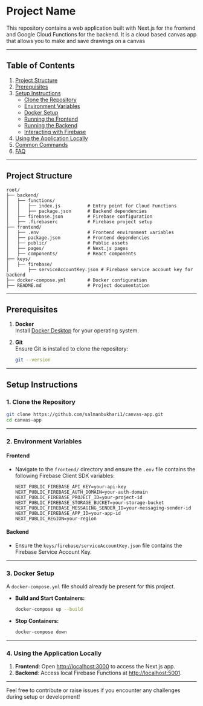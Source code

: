 
# Project Name

This repository contains a web application built with Next.js for the frontend and Google Cloud Functions for the backend. It is a cloud based canvas app that allows 
you to make and save drawings on a canvas

---

## Table of Contents
1. [Project Structure](#project-structure)
2. [Prerequisites](#prerequisites)
3. [Setup Instructions](#setup-instructions)
   - [Clone the Repository](#1-clone-the-repository)
   - [Environment Variables](#2-environment-variables)
   - [Docker Setup](#3-docker-setup)
   - [Running the Frontend](#4-running-the-frontend)
   - [Running the Backend](#5-running-the-backend)
   - [Interacting with Firebase](#6-interacting-with-firebase)
4. [Using the Application Locally](#using-the-application-locally)
5. [Common Commands](#common-commands)
6. [FAQ](#faq)

---

## Project Structure

```
root/
├── backend/
│   ├── functions/
│   │   ├── index.js          # Entry point for Cloud Functions
│   │   ├── package.json      # Backend dependencies
│   ├── firebase.json         # Firebase configuration
│   ├── .firebaserc           # Firebase project setup
├── frontend/
│   ├── .env                  # Frontend environment variables
│   ├── package.json          # Frontend dependencies
│   ├── public/               # Public assets
│   ├── pages/                # Next.js pages
│   ├── components/           # React components
├── keys/
│   ├── firebase/
│       ├── serviceAccountKey.json # Firebase service account key for backend
├── docker-compose.yml        # Docker configuration
├── README.md                 # Project documentation
```

---

## Prerequisites

1. **Docker**  
   Install [Docker Desktop](https://www.docker.com/products/docker-desktop/) for your operating system.

2. **Git**  
   Ensure Git is installed to clone the repository:
   ```bash
   git --version
   ```

---

## Setup Instructions

### 1. Clone the Repository

```bash
git clone https://github.com/salmanbukhari1/canvas-app.git
cd canvas-app
```

---

### 2. Environment Variables

#### Frontend
- Navigate to the `frontend/` directory and ensure the `.env` file contains the following Firebase Client SDK variables:
  ```env
  NEXT_PUBLIC_FIREBASE_API_KEY=your-api-key
  NEXT_PUBLIC_FIREBASE_AUTH_DOMAIN=your-auth-domain
  NEXT_PUBLIC_FIREBASE_PROJECT_ID=your-project-id
  NEXT_PUBLIC_FIREBASE_STORAGE_BUCKET=your-storage-bucket
  NEXT_PUBLIC_FIREBASE_MESSAGING_SENDER_ID=your-messaging-sender-id
  NEXT_PUBLIC_FIREBASE_APP_ID=your-app-id
  NEXT_PUBLIC_REGION=your-region
  ```

#### Backend
- Ensure the `keys/firebase/serviceAccountKey.json` file contains the Firebase Service Account Key.

---

### 3. Docker Setup

A `docker-compose.yml` file should already be present for this project.

- **Build and Start Containers:**
  ```bash
  docker-compose up --build
  ```
- **Stop Containers:**
  ```bash
  docker-compose down
  ```

---

### 4. Using the Application Locally

1. **Frontend**: Open [http://localhost:3000](http://localhost:3000) to access the Next.js app.
2. **Backend**: Access local Firebase Functions at [http://localhost:5001](http://localhost:5001).

---

Feel free to contribute or raise issues if you encounter any challenges during setup or development!
